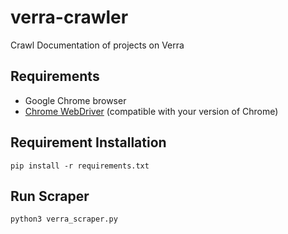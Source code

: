 # verra-crawler
Crawl Documentation of projects on Verra

## Requirements

- Google Chrome browser
- [Chrome WebDriver](https://www.chromedriverdownload.com/en/downloads/chromedriver-129-download) (compatible with your version of Chrome) 

## Requirement Installation
```
pip install -r requirements.txt
```
## Run Scraper
```
python3 verra_scraper.py
```
